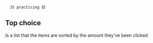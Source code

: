 
```bash
  JS practicing 🟨
```
## Top choice
Is a list that the items are sorted by the amount they've been clicked

